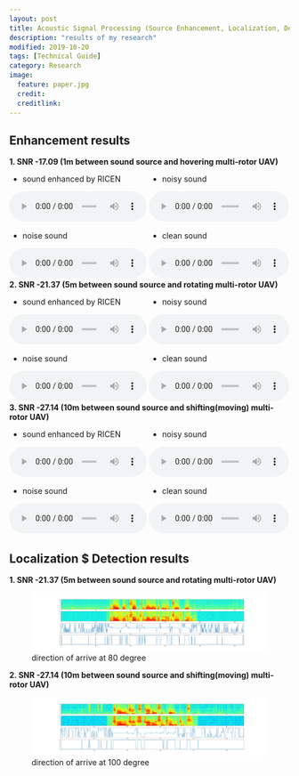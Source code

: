 ```yaml
---
layout: post
title: Acoustic Signal Processing (Source Enhancement, Localization, Detection) in Low SNR environments
description: "results of my research"
modified: 2019-10-20
tags: [Technical Guide]
category: Research
image:
  feature: paper.jpg
  credit:
  creditlink:
---
```


## Enhancement results

<div>
<strong stype="font-size: 1.17em;"> 1. SNR -17.09 (1m between sound source and hovering multi-rotor UAV) </strong>
</div>
<div style="width: 49%; display: inline-block;">
<ul>
<li> sound enhanced by RICEN </li>
</ul>
<audio controls loop style="width: 100%">
    <source src="/audios/dist_1/estimated/timit_0-0.wav" type="audio/wav">
</audio>
</div>
<div style="width: 50%; display: inline-block;">
<ul>
<li> noisy sound </li>
</ul>
<audio controls loop style="width: 100%">
    <source src="/audios/dist_1/noisy/timit_0-0.wav" type="audio/wav">
</audio>
</div>
<div style="width: 49%; display: inline-block;">
<ul>
<li> noise sound </li>
</ul>
<audio controls loop style="width: 100%">
    <source src="/audios/dist_1/noise/timit_0-0.wav" type="audio/wav">
</audio>
</div>
<div style="width: 50%; display: inline-block;">
<ul>
<li> clean sound </li>
</ul>
<audio controls loop style="width: 100%">
    <source src="/audios/dist_1/clean/timit_0-0.wav" type="audio/wav">
</audio>
</div>

<br />

<div>
<strong stype="font-size: 1.17em;"> 2. SNR -21.37 (5m between sound source and rotating multi-rotor UAV) </strong>
</div>
<div style="width: 49%; display: inline-block;">
<ul>
<li> sound enhanced by RICEN </li>
</ul>
<audio controls loop style="width: 100%">
    <source src="/audios/dist_5/estimated/timit_95-100.wav" type="audio/wav">
</audio>
</div>
<div style="width: 50%; display: inline-block;">
<ul>
<li> noisy sound </li>
</ul>
<audio controls loop style="width: 100%">
    <source src="/audios/dist_5/noisy/timit_95-100.wav" type="audio/wav">
</audio>
</div>
<div style="width: 49%; display: inline-block;">
<ul>
<li> noise sound </li>
</ul>
<audio controls loop style="width: 100%">
    <source src="/audios/dist_5/noise/timit_95-100.wav" type="audio/wav">
</audio>
</div>
<div style="width: 50%; display: inline-block;">
<ul>
<li> clean sound </li>
</ul>
<audio controls loop style="width: 100%">
    <source src="/audios/dist_5/clean/timit_95-100.wav" type="audio/wav">
</audio>
</div>

<br />

<div>
<strong stype="font-size: 1.17em;"> 3. SNR -27.14 (10m between sound source and shifting(moving) multi-rotor UAV) </strong>
</div>
<div style="width: 49%; display: inline-block;">
<ul>
<li> sound enhanced by RICEN </li>
</ul>
<audio controls loop style="width: 100%">
    <source src="/audios/dist_10/estimated/timit_344-80.wav" type="audio/wav">
</audio>
</div>
<div style="width: 50%; display: inline-block;">
<ul>
<li> noisy sound </li>
</ul>
<audio controls loop style="width: 100%">
    <source src="/audios/dist_10/noisy/timit_344-80.wav" type="audio/wav">
</audio>
</div>
<div style="width: 49%; display: inline-block;">
<ul>
<li> noise sound </li>
</ul>
<audio controls loop style="width: 100%">
    <source src="/audios/dist_10/noise/timit_344-80.wav" type="audio/wav">
</audio>
</div>
<div style="width: 50%; display: inline-block;">
<ul>
<li> clean sound </li>
</ul>
<audio controls loop style="width: 100%">
    <source src="/audios/dist_10/clean/timit_344-80.wav" type="audio/wav">
</audio>
</div>

## Localization $ Detection results

<strong stype="font-size: 1.17em;"> 1. SNR -21.37 (5m between sound source and rotating multi-rotor UAV) </strong>

<figure>
	<img src="/audios/dist_5/timit_95-100.png" alt="">
	<figcaption>direction of arrive at 80 degree</figcaption>
</figure>

<strong stype="font-size: 1.17em;"> 2. SNR -27.14 (10m between sound source and shifting(moving) multi-rotor UAV) </strong>

<figure>
	<img src="/audios/dist_10/timit_344-80.png" alt="">
	<figcaption>direction of arrive at 100 degree</figcaption>
</figure>
